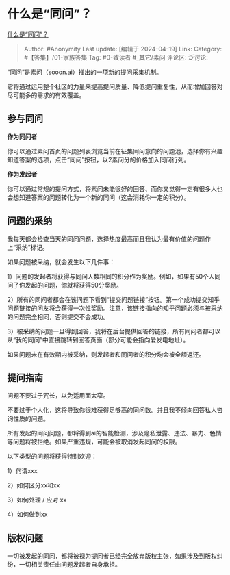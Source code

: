 # 什么是“同问”？
[什么是“同问”？](https://zhuanlan.zhihu.com/p/693337545)

> Author: #Anonymity
> Last update: [编辑于 2024-04-19]
> Link:
> Category: #【答集】/01-家族答集 
> Tag: #0-致读者 #_其它/素问 
> 评论区:
> 泛讨论:

“同问”是素问（sooon.ai）推出的一项新的提问采集机制。

它将通过运用整个社区的力量来提高提问质量、降低提问重复性，从而增加回答对尽可能多的需求的有效覆盖。

## 参与同问 ##

**作为同问者**

你可以通过素问首页的问题列表浏览当前在征集同问意向的问题池，选择你有兴趣知道答案的选项，点击“同问”按钮，以2素问分的价格加入同问行列。

**作为发起者**

你可以通过常规的提问方式，将素问未能很好的回答、而你又觉得一定有很多人也会想知道答案的问题转化为一个新的同问（这会消耗你一定的积分）。

## 问题的采纳 ##

我每天都会检查当天的同问问题，选择热度最高而且我认为最有价值的问题作上“采纳”标记。

如果问题被采纳，就会发生以下几件事：

1）问题的发起者将获得与同问人数相同的积分作为奖励。例如，如果有50个人同问了你发起的问题，你就将获得50分奖励。

2）所有的同问者都会在该问题下看到“提交问题链接”按钮。第一个成功提交知乎问题链接的问友将会获得一次性奖励。注意，该链接指向的知乎问题必须与被采纳的问题完全相同，否则提交不会成功。

3）被采纳的问题一旦得到回答，我将在后台提供回答的链接，所有同问者都可以从“我的同问”中直接跳转到回答页面（部分可能会指向爱发电地址）。

如果问题未在有效期内被采纳，则发起者和同问者的积分均会被全额返还。

## 提问指南 ##

问题不要过于冗长，以免适用面太窄。

不要过于个人化，这将导致你很难获得足够高的同问数。并且我不倾向回答私人咨询性质的问题。

所有发起的同问问题，都将得到ai的智能检测，涉及隐私泄露、违法、暴力、色情等问题将被拒绝。如果严重违规，可能会被取消发起同问的权限。

以下类型的问题将获得特别欢迎：

1）何谓xxx

2）如何区分xx和xx

3）如何处理 / 应对 xx

4）如何做到xx

## 版权问题 ##

一切被发起的同问，都将被视为提问者已经完全放弃版权主张，如果涉及到版权纠纷，一切相关责任由问题发起者自身承担。